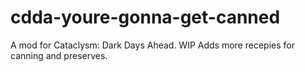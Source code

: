 # cdda-youre-gonna-get-canned
A mod for Cataclysm: Dark Days Ahead. WIP Adds more recepies for canning and preserves.
